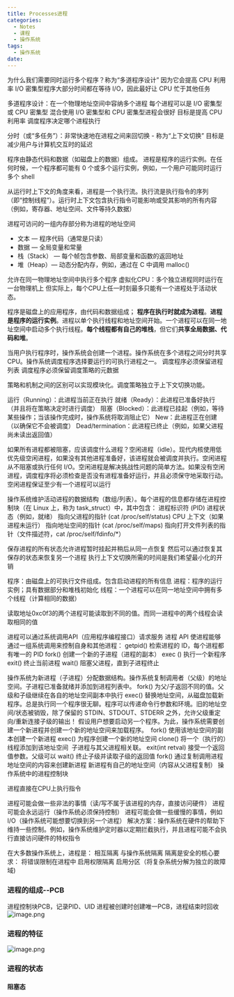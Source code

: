 ```yaml
---
title: Processes进程
categories:
  - Notes
  - 课程
  - 操作系统
tags:
  - 操作系统
date:
---
```

为什么我们需要同时运行多个程序？称为“多道程序设计” 因为它会提高 CPU 利用率 
I/O 密集型程序大部分时间都在等待 I/O，因此最好让 CPU 忙于其他任务

多道程序设计：在一个物理地址空间中容纳多个进程 每个进程可以是 I/O 密集型或 CPU 密集型 混合使用 I/O 密集型和 CPU 密集型进程会很好 目标是提高 CPU 利用率 调度程序决定哪个进程执行

分时（或“多任务”）：非常快速地在进程之间来回切换 - 称为“上下文切换” 
目标是减少用户与计算机交互时的延迟

程序由静态代码和数据（如磁盘上的数据）组成。 进程是程序的运行实例。在任何时候，一个程序都可能有 0 个或多个运行实例，例如，一个用户可能同时运行多个 shell

从运行时上下文的角度来看，进程是一个执行流。执行流是​​执行指令的序列（即“控制线程”）。运行时上下文包含执行指令可能影响或受其影响的所有内容（例如，寄存器、地址空间、文件等持久数据）

进程可访问的一组内存部分称为进程的地址空间 
- 文本 — 程序代码（通常是只读） 
- 数据 — 全局变量和常量 
- 栈（Stack） — 每个帧包含参数、局部变量和函数的返回地址 
- 堆（Heap）— 动态分配内存，例如，通过在 C 中调用 malloc()

允许在同一物理地址空间中执行多个程序 
虚拟化CPU：多个独立进程同时运行在一台物理机上 但实际上，每个CPU上任一时刻最多只能有一个进程处于活动状态。

程序是磁盘上的应用程序，由代码和数据组成；
**程序在执行时就成为进程**。**进程是程序的运行实例**。进程以单个执行线程和地址空间开始。一个进程可以在同一地址空间中启动多个执行线程。**每个线程都有自己的堆栈**，但它们**共享全局数据、代码和堆**。

当用户执行程序时，操作系统会创建一个进程。操作系统在多个进程之间分时共享 CPU。操作系统调度程序选择要运行的可执行进程之一。
调度程序必须保留进程列表 
调度程序必须保留调度策略的元数据

策略和机制之间的区别可以实现模块化。调度策略独立于上下文切换功能。

运行（Running）：此进程当前正在执行 
就绪（Ready）：此进程已准备好执行（并且将在策略决定时进行调度） 
阻塞（Blocked）：此进程已挂起（例如，等待某些操作；当该操作完成时，操作系统将取消阻止它） 
New：此进程正在创建（以确保它不会被调度） Dead/termination：此进程已终止（例如，如果父进程尚未读出返回值）

如果所有进程都被阻塞，应该调度什么进程？空闲进程（idle）。现代内核使用低优先级空闲进程，如果没有其他进程准备好，该进程就会被调度并执行。空闲进程从不阻塞或执行任何 I/O。空闲进程是解决挑战性问题的简单方法。如果没有空闲进程，调度程序将必须检查是否没有进程准备好运行，并且必须保守地采取行动。空闲进程保证至少有一个进程可以运行

操作系统维护活动进程的数据结构（数组/列表）。每个进程的信息都存储在进程控制块（在 Linux 上，称为 task_struct）中，其中包含： 
进程标识符 (PID) 
进程状态（例如，就绪） 
指向父进程的指针 (cat /proc/self/status) 
CPU 上下文（如果进程未运行） 
指向地址空间的指针 (cat /proc/self/maps) 
指向打开文件列表的指针（文件描述符，cat /proc/self/fdinfo/\*）

保存进程的所有状态允许进程暂时挂起并稍后从同一点恢复
然后可以通过恢复其保存的状态来恢复另一个进程
执行上下文切换所需的时间是我们希望最小化的开销

程序：由磁盘上的可执行文件组成。包含启动进程的所有信息 
进程：程序的运行实例；具有数据部分和堆栈初始化
线程：一个进程可以在同一地址空间中拥有多个线程（计算相同的数据）

读取地址0xc0f3的两个进程可能读取到不同的值。而同一进程中的两个线程会读取相同的值

进程可以通过系统调用API（应用程序编程接口）请求服务
进程 API 使进程能够通过一组系统调用来控制自身和其他进程： 
getpid() 检索进程的 ID，每个进程都有唯一的 PID 
fork() 创建一个新的子进程（进程的副本） 
exec () 执行一个新程序 
exit() 终止当前进程 
wait() 阻塞父进程，直到子进程终止

操作系统为新进程（子进程）分配数据结构。操作系统复制调用者（父级）的地址空间。子进程已准备就绪并添加到进程列表中。 fork() 为父/子返回不同的值。父级和子级继续在各自的地址空间副本中执行
exec() 替换地址空间，从磁盘加载新程序。总是执行同一个程序很无聊。程序可以传递命令行参数和环境。旧的地址空间/状态被销毁，除了保留的 STDIN、STDOUT、STDERR 之外，允许父级重定向/重新连接子级的输出！
假设用户想要启动另一个程序。为此，操作系统需要创建一个新进程并创建一个新的地址空间来加载程序。
 fork() 使用该地址空间的副本创建一个新进程 exec() 为程序创建一个新的地址空间 clone() 将一个（执行的）线程添加到该地址空间
 子进程与其父进程相关联。 exit(int retval) 接受一个返回值参数。父级可以 wait() 终止子级并读取子级的返回值
fork() 通过复制调用进程地址空间的内容来创建新进程 新进程有自己的地址空间（内容从父进程复制） 操作系统中的进程控制块

进程直接在CPU上执行指令

进程可能会做一些非法的事情（读/写不属于该进程的内存，直接访问硬件） 进程可能会永远运行（操作系统必须保持控制） 进程可能会做一些缓慢的事情，例如 I/O（操作系统可能想要切换到另一个进程）
解决方案：操作系统在硬件的帮助下维持一些控制。例如，操作系统维护定时器以定期拦截执行，并且进程可能不会执行直接访问硬件的特权指令

在大多数操作系统上，进程是： 相互隔离 与操作系统隔离 隔离是安全的核心要求： 将错误限制在进程中 启用权限隔离 启用分区（将复杂系统分解为独立的故障域)


### 进程的组成--PCB
进程控制块PCB，记录PID、UID
进程被创建时创建唯一PCB，进程结束时回收
![image.png](https://cdn.jsdelivr.net/gh/zhengyangWang1/image@main/img/20231102232517.png)

### 进程的特征
![image.png](https://cdn.jsdelivr.net/gh/zhengyangWang1/image@main/img/20231102232654.png)

### 进程的状态
#### 阻塞态
